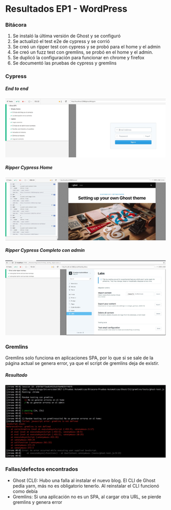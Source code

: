 # Resultados EP1 - WordPress

### Bitácora
1. Se instaló la última versión de Ghost y se configuró
1. Se actualizó el test e2e de cypress y se corrió
1. Se creó un ripper test con cypress y se probó para el home y el admin
1. Se creó un fuzz test con gremlins, se probó en el home y el admin.
1. Se duplicó la configuración para funcionar en chrome y firefox
1. Se documentó las pruebas de cypress y gremlins

### Cypress

##### End to end
![](img/Resultado-e2e.jpg)

##### Ripper Cypress Home
![](img/Resultado-Ripper-Cypress.jpg)

##### Ripper Cypress Completo con admin
![](img/Resultado-Ripper-Completo.jpg)

### Gremlins

Gremlins solo funciona en aplicaciones SPA, por lo que si se sale de la página actual se genera error, ya que el script de gremlins deja de existir.

##### Resultado
![](img/Gremlins.jpg)

### Fallas/defectos encontrados
- Ghost (CLI): Hubo una falla al instalar el nuevo blog. El CLI de Ghost pedía yarn, más no es obligatorio tenerlo. Al reinstalar el CLI funcionó como debía
- Gremlins: Si una aplicación no es un SPA, al cargar otra URL, se pierde gremlins y genera error